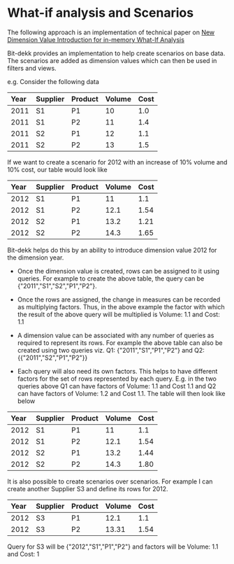 # What-if analysis and Scenarios #

The following approach is an implementation of technical paper on [New Dimension Value Introduction for in-memory What-If Analysis](http://arxiv.org/abs/1302.0351)

Bit-dekk provides an implementation to help create scenarios on base data. The scenarios are added as dimension values which can then be used in filters and views.

e.g. Consider the following data

|Year|Supplier|Product|Volume|Cost|
|:---|:-------|:------|:-----|:---|
|2011|S1      |P1     |10    |1.0 |
|2011|S1      |P2     |11    |1.4 |
|2011|S2      |P1     |12    |1.1 |
|2011|S2      |P2     |13    |1.5 |

If we want to create a scenario for 2012 with an increase of 10% volume and 10% cost, our table would look like

|Year|Supplier|Product|Volume|Cost|
|:---|:-------|:------|:-----|:---|
|2012|S1      |P1     |11    |1.1 |
|2012|S1      |P2     |12.1  |1.54|
|2012|S2      |P1     |13.2  |1.21|
|2012|S2      |P2     |14.3  |1.65|

Bit-dekk helps do this by an ability to introduce dimension value 2012 for the dimension year.

  * Once the dimension value is created, rows can be assigned to it using queries. For example to create the above table, the query can be {"2011","S1","S2","P1","P2"}.

  * Once the rows are assigned, the change in measures can be recorded as multiplying factors. Thus, in the above example the factor with which the result of the above query will be multiplied is Volume: 1.1 and Cost: 1.1

  * A dimension value can be associated with any number of queries as required to represent its rows. For example the above table can also be created using two queries viz. Q1: {"2011","S1","P1","P2"} and Q2: {{"2011","S2","P1","P2"}}

  * Each query will also need its own factors. This helps to have different factors for the set of rows represented by each query. E.g. in the two queries above Q1 can have factors of Volume: 1.1 and Cost 1.1 and Q2 can have factors of Volume: 1.2 and Cost 1.1. The table will then look like below

|Year|Supplier|Product|Volume|Cost|
|:---|:-------|:------|:-----|:---|
|2012|S1      |P1     |11    |1.1 |
|2012|S1      |P2     |12.1  |1.54|
|2012|S2      |P1     |13.2  |1.44|
|2012|S2      |P2     |14.3  |1.80|

It is also possible to create scenarios over scenarios. For example I can create another Supplier S3 and define its rows for 2012.

|Year|Supplier|Product|Volume|Cost|
|:---|:-------|:------|:-----|:---|
|2012|S3      |P1     |12.1  |1.1 |
|2012|S3      |P2     |13.31 |1.54|

Query for S3 will be {"2012","S1","P1","P2"} and factors will be Volume: 1.1 and Cost: 1